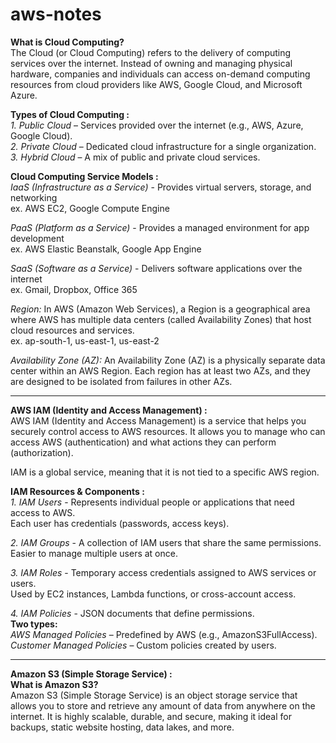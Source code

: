# aws-notes

**What is Cloud Computing?** <br>
The Cloud (or Cloud Computing) refers to the delivery of computing services over the internet. Instead of owning and managing physical hardware, companies and individuals can access on-demand computing resources from cloud providers like AWS, Google Cloud, and Microsoft Azure.

**Types of Cloud Computing :** <br>
*1. Public Cloud* – Services provided over the internet (e.g., AWS, Azure, Google Cloud). <br>
*2. Private Cloud* – Dedicated cloud infrastructure for a single organization. <br>
*3. Hybrid Cloud* – A mix of public and private cloud services. <br>

**Cloud Computing Service Models :** <br>
*IaaS (Infrastructure as a Service)* - Provides virtual servers, storage, and networking <br>
                                       ex. AWS EC2, Google Compute Engine <br>
                                       
*PaaS (Platform as a Service)* -	Provides a managed environment for app development	<br>
                                  ex. AWS Elastic Beanstalk, Google App Engine  <br>

*SaaS (Software as a Service)* - Delivers software applications over the internet	<br>
                                ex. Gmail, Dropbox, Office 365 <br>

*Region:* In AWS (Amazon Web Services), a Region is a geographical area where AWS has multiple data centers (called Availability Zones) that host cloud resources and services. <br>
ex. ap-south-1, us-east-1, us-east-2 <br>

*Availability Zone (AZ):* An Availability Zone (AZ) is a physically separate data center within an AWS Region. Each region has at least two AZs, and they are designed to be isolated from failures in other AZs. <br>

<hr>

**AWS IAM (Identity and Access Management) :** <br>
AWS IAM (Identity and Access Management) is a service that helps you securely control access to AWS resources. It allows you to manage who can access AWS (authentication) and what actions they can perform (authorization). <br>

IAM is a global service, meaning that it is not tied to a specific AWS region. <br>

**IAM Resources & Components :** <br>
*1. IAM Users* - Represents individual people or applications that need access to AWS. <br>
Each user has credentials (passwords, access keys). <br>

*2. IAM Groups* - A collection of IAM users that share the same permissions. <br>
Easier to manage multiple users at once.

*3. IAM Roles* - Temporary access credentials assigned to AWS services or users. <br>
Used by EC2 instances, Lambda functions, or cross-account access.

*4. IAM Policies* - JSON documents that define permissions. <br>
**Two types:** <br>
*AWS Managed Policies* – Predefined by AWS (e.g., AmazonS3FullAccess). <br>
*Customer Managed Policies* – Custom policies created by users. <br>

<hr>

**Amazon S3 (Simple Storage Service) :** <br>
**What is Amazon S3?** <br>
Amazon S3 (Simple Storage Service) is an object storage service that allows you to store and retrieve any amount of data from anywhere on the internet. It is highly scalable, durable, and secure, making it ideal for backups, static website hosting, data lakes, and more.




